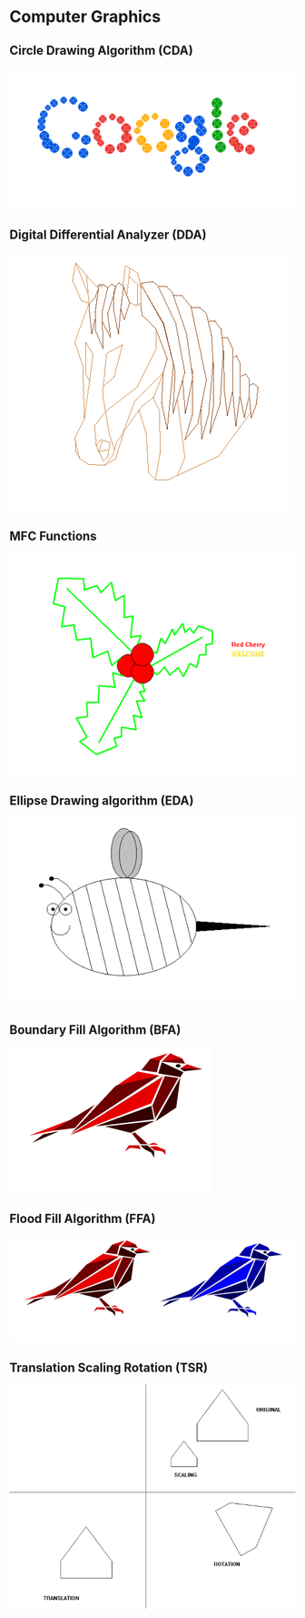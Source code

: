 # Computer Graphics

Circle Drawing Algorithm (CDA)
------------------------
![GitHub Logo](/Output/CDA.png)

Digital Differential Analyzer (DDA)
------------------------------
![GitHub Logo](/Output/DDA.png)

MFC Functions
------------------------------
![GitHub Logo](/Output/MFC.png)

Ellipse Drawing algorithm (EDA)
------------------------------
![GitHub Logo](/Output/EDA.png)

Boundary Fill Algorithm (BFA)
------------------------------
![GitHub Logo](/Output/BFA.png)

Flood Fill Algorithm (FFA)
------------------------------
![GitHub Logo](/Output/FFA.png)

Translation Scaling Rotation (TSR)
------------------------------
![GitHub Logo](/Output/TSR.png)
